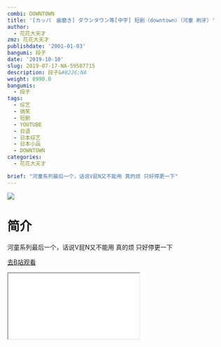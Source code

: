 ```yaml
---
combi: DOWNTOWN
title: '[カッパ　歯磨き] ダウンタウン等[中字] 短剧（downtown）（河童 刷牙）'
author:
  - 花花大天才
zmz: 花花大天才
publishdate: '2001-01-03'
bangumi: 段子
date: '2019-10-10'
slug: 2019-07-17-NA-59507715
description: 段子&#8226;NA
weight: 8990.0
bangumis:
  - 段子
tags:
  - 综艺
  - 搞笑
  - 短剧
  - YOUTUBE
  - 日语
  - 日本综艺
  - 日本小品
  - DOWNTOWN
categories:
  - 花花大天才

brief: "河童系列最后一个，话说V屁N又不能用 真的烦 只好停更一下"
---
```

![](https://raw.githubusercontent.com/tcgriffith/owaraisite/master/static/tmpimg/19bc48b109aaeebe14f07b9ac5dd9347b997548f.jpg.480.jpg)
# 简介  
河童系列最后一个，话说V屁N又不能用 真的烦 只好停更一下  

[去B站观看](https://www.bilibili.com/video/av59507715/)
<div class ="resp-container"><iframe class="testiframe" src="//player.bilibili.com/player.html?aid=59507715"", scrolling="no", allowfullscreen="true" > </iframe></div> 
